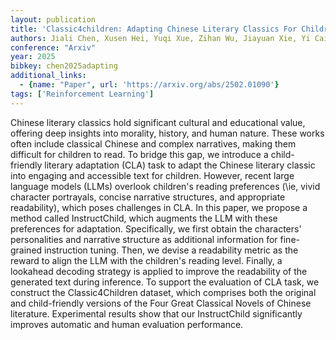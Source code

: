 ```yaml
---
layout: publication
title: 'Classic4children: Adapting Chinese Literary Classics For Children With Large Language Model'
authors: Jiali Chen, Xusen Hei, Yuqi Xue, Zihan Wu, Jiayuan Xie, Yi Cai
conference: "Arxiv"
year: 2025
bibkey: chen2025adapting
additional_links:
  - {name: "Paper", url: 'https://arxiv.org/abs/2502.01090'}
tags: ['Reinforcement Learning']
---
```

Chinese literary classics hold significant cultural and educational value,
offering deep insights into morality, history, and human nature. These works
often include classical Chinese and complex narratives, making them difficult
for children to read. To bridge this gap, we introduce a child-friendly
literary adaptation (CLA) task to adapt the Chinese literary classic into
engaging and accessible text for children. However, recent large language
models (LLMs) overlook children's reading preferences (\ie, vivid character
portrayals, concise narrative structures, and appropriate readability), which
poses challenges in CLA. In this paper, we propose a method called
InstructChild, which augments the LLM with these preferences for adaptation.
Specifically, we first obtain the characters' personalities and narrative
structure as additional information for fine-grained instruction tuning. Then,
we devise a readability metric as the reward to align the LLM with the
children's reading level. Finally, a lookahead decoding strategy is applied to
improve the readability of the generated text during inference. To support the
evaluation of CLA task, we construct the Classic4Children dataset, which
comprises both the original and child-friendly versions of the Four Great
Classical Novels of Chinese literature. Experimental results show that our
InstructChild significantly improves automatic and human evaluation
performance.
